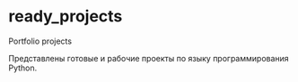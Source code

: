 # ready_projects
Portfolio projects




Представлены готовые и рабочие проекты по языку программирования Python.
